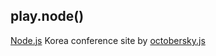 play.node()
--------------------------

[Node.js](http://nodejs.org/) Korea conference site by [octobersky.js](http://www.facebook.com/octoberskyjs)

